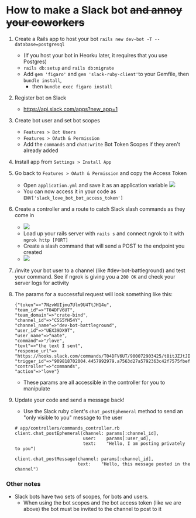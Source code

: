 # How to make a Slack bot ~~and annoy your coworkers~~

1. Create a Rails app to host your bot
  `rails new dev-bot -T --database=postgresql`
   - (If you host your bot in Heorku later, it requires that you use Postgres)
   - `rails db:setup` and `rails db:migrate`
   - Add `gem 'figaro'` and `gem 'slack-ruby-client'`to your Gemfile, then `bundle install`,
     - then `bundle exec figaro install`

2. Register bot on Slack
   - <https://api.slack.com/apps?new_app=1>

3. Create bot user and set bot scopes
   - `Features > Bot Users`
   - `Features > OAuth & Permission`
   - Add the `commands` and `chat:write` Bot Token Scopes if they aren't already added

4. Install app from `Settings > Install App`

5. Go back to `Features > OAuth & Permission` and copy the Access Token
   - Open `application.yml` and save it as an application variable
   ![](https://i.imgur.com/oYLObRe.png)
   - You can now access it in your code as `ENV['slack_love_bot_bot_access_token']`

6. Create a controller and a route to catch Slack slash commands as they come in
   - ![](https://i.imgur.com/WYJjd9P.png)
   - Load up your rails server with `rails s` and connect ngrok to it with `ngrok http [PORT]`
   - Create a slash command that will send a POST to the endpoint you created
   - ![](https://i.imgur.com/gGzY231.png)

7. /invite your bot user to a channel (like #dev-bot-battleground) and test your command. See if ngrok is giving you a `200 OK` and check your server logs for activity

8. The params for a successful request will look something like this:

   ```
   {"token"=>"7NzvWUIjmu7Ulm9U4TtJH14u",
   "team_id"=>"T04DFV6UT",
   "team_domain"=>"crate-bind",
   "channel_id"=>"CSS5YH54Y",
   "channel_name"=>"dev-bot-battleground",
   "user_id"=>"UEX39DX9T",
   "user_name"=>"nate",
   "command"=>"/love",
   "text"=>"the text I sent",
   "response_url"=>
   "https://hooks.slack.com/commands/T04DFV6UT/900072903425/t8itJZJtJIDZpk9tgrQ5Cy2E",
   "trigger_id"=>"909818702004.4457992979.a7563d27a5792363c42f7575fbefdc5c",
   "controller"=>"commands",
   "action"=>"love"}
   ```

   - These params are all accessible in the controller for you to manipulate

9. Update your code and send a message back!
    - Use the Slack ruby client's `chat_postEphemeral` method to send an "only visible to you" message to the user

    ```
    # app/controllers/commands_controller.rb
    client.chat_postEphemeral(channel: params[:channel_id],
                              user:    params[:user_ud],
                              text:    "Hello, I am posting privately to you")

    client.chat_postMessage(channel: params[:channel_id],
                            text:    "Hello, this message posted in the channel")
    ```

### Other notes

- Slack bots have two sets of scopes, for bots and users.
  - When using the bot scopes and the bot access token (like we are above) the bot must be invited to the channel to post to it
